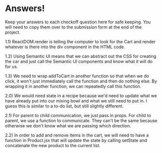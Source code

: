 # Answers!
Keep your answers to each checkoff question here for safe keeping. You will need to copy them over to the submission form at the end of the project. 

1.1) ReactDOM.render is telling the computer to look for the Cart and render whatever is there into the div component in the HTML code.

1.2) Using Semantic UI means that we can abstract out the CSS for creating the car and just call the Semantic UI components and know what it will do for us.

1.3) We need to wrap addToCart in another function so that when we do click, it won't just immediately call the function and then do nothing else. By wrapping it in another function, we can repeatedly call this function.


2.0) We would need state in a recipe because we'd need to update what we have already put into our mixing bowl and what we still need to put in. I guess this is similar to a to-do list, but still slightly different. 

2.1) For parent to child communication, we just pass in props. For child to parent, we use a function to communicate. They can't be the same because otherwise we don't know what we are passing which direction.

2.2) In order to add and remove items in the cart, we will need to have a function in Product.jsx that will update the state by calling setState and concatenate the new product to the current list.
